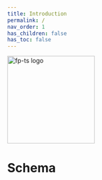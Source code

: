 ```yaml
---
title: Introduction
permalink: /
nav_order: 1
has_children: false
has_toc: false
---
```


<img alt="fp-ts logo" src="./fp-ts-logo.png" style="display: block; width: 200px; margin-bottom: 2em;">

# Schema
